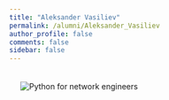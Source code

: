 ```yaml
---
title: "Aleksander Vasiliev"
permalink: /alumni/Aleksander_Vasiliev
author_profile: false
comments: false
sidebar: false
---
```


<div style="padding: 20px;">
  <img src="https://raw.githubusercontent.com/pyneng/pyneng.github.io/master/alumni/Aleksander_Vasiliev.png" alt="Python for network engineers">
</div>

